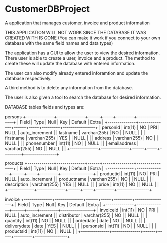 # CustomerDBProject
A application that manages customer, invoice and product information

THIS APPLICATION WILL NOT WORK SINCE THE DATABASE IT WAS CREATED WITH IS GONE (You can make it work if you connect to your own database with the same field names and data types)

The application has a GUI to allow the user to view the desired information. There user is able to create a user, invoice and a product. The method to create these will update the database with entered information.

The user can also modify already entered inforamtion and update the database respectively.

A third method is to delete any information from the database.

The user is also given a tool to search the database for desired information. 


DATABASE tables fields and types are:

persons 
+--------------+--------------+------+-----+---------+----------------+ 
| Field        | Type         | Null | Key | Default | Extra          | 
+--------------+--------------+------+-----+---------+----------------+ 
| personid     | int(11)      | NO   | PRI | NULL    | auto_increment | 
| lastname     | varchar(255) | NO   |     | NULL    |                | 
| firstname    | varchar(255) | YES  |     | NULL    |                | 
| address      | varchar(255) | NO   |     | NULL    |                | 
| phonenumber  | int(11)      | NO   |     | NULL    |                | 
| emailaddress | varchar(255) | NO   |     | NULL    |                | 
+--------------+--------------+------+-----+---------+----------------+ 


products
+-------------+--------------+------+-----+---------+----------------+
| Field       | Type         | Null | Key | Default | Extra          |
+-------------+--------------+------+-----+---------+----------------+
| productid   | int(11)      | NO   | PRI | NULL    | auto_increment |
| productname | varchar(255) | NO   |     | NULL    |                |
| description | varchar(255) | YES  |     | NULL    |                |
| price       | int(11)      | NO   |     | NULL    |                |
+-------------+--------------+------+-----+---------+----------------+

invoice
+--------------+--------------+------+-----+---------+----------------+
| Field        | Type         | Null | Key | Default | Extra          |
+--------------+--------------+------+-----+---------+----------------+
| invoiceid    | int(11)      | NO   | PRI | NULL    | auto_increment |
| distributor  | varchar(255) | NO   |     | NULL    |                |
| quantity     | int(11)      | NO   |     | NULL    |                |
| orderdate    | date         | NO   |     | NULL    |                |
| deliverydate | date         | YES  |     | NULL    |                |
| personsid    | int(11)      | NO   |     | NULL    |                |
| productsid   | int(11)      | NO   |     | NULL    |                |
+--------------+--------------+------+-----+---------+----------------+
